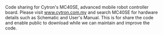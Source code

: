 Code sharing for Cytron's MC40SE, advanced mobile robot controller board. Please visit www.cytron.com.my and search MC40SE for hardware details such as Schematic and User's Manual. This is for share the code and enable public to download while we can maintain and improve the code.